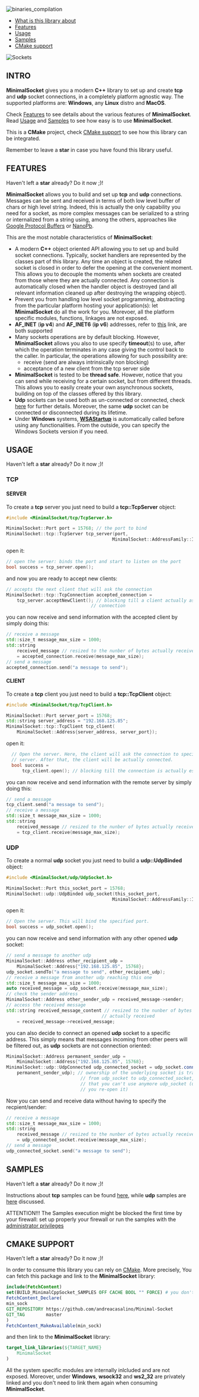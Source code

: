 ![binaries_compilation](https://github.com/andreacasalino/Cross-Platform-Socket/actions/workflows/runTests.yml/badge.svg)

- [What is this library about](#intro)
- [Features](#features)
- [Usage](#usage)
- [Samples](#samples)
- [CMake support](#cmake-support)

![Sockets](./sockets.png)

## INTRO

**MinimalSocket** gives you a modern **C++** library to set up and create **tcp** and **udp** socket connections, in a
completely platform agnostic way. The supported platforms are: **Windows**, any **Linux** distro and **MacOS**.

Check [Features](#features) to see details about the various features of **MinimalSocket**. Read [Usage](#usage) and [Samples](#samples) to see how easy is to use **MinimalSocket**.

This is a **CMake** project, check [CMake support](#cmake-support) to see how this library can be integrated.

Remember to leave a **star** in case you have found this library useful.

## FEATURES

Haven't left a **star** already? Do it now ;)!

**MinimalSocket** allows you to build and set up **tcp** and **udp** connections. Messages can be sent and received in terms of both low level buffer of chars or high level string. Indeed, this is actually the only capability you need for a socket, as more complex messages can be serialized to a string or internalized from a string using, among the others, approaches like [Google Protocol Buffers](https://developers.google.com/protocol-buffers/docs/cpptutorial) or [NanoPb](https://jpa.kapsi.fi/nanopb/).

This are the most notable characteristics of **MinimalSocket**:
- A modern **C++** object oriented API allowing you to set up and build socket connections. Typically, socket handlers are represented by the classes part of this library. Any time an object is created, the related socket is closed in order to defer the opening at the convenient moment. This allows you to decouple the moments when sockets are created from those where they are actually connected. Any connection is automatically closed when the handler object is destroyed (and all relevant information cleaned up after destroying the wrapping object).
- Prevent you from handling low level socket programming, abstracting from the particular platform hosting your application(s): let **MinimalSocket** do all the work for you. Morevoer, all the platform specific modules, functions, linkages are not exposed.
- **AF_INET** (**ip v4**) and **AF_INET6** (**ip v6**) addresses, refer to [this](https://www.ibm.com/docs/en/i/7.1?topic=characteristics-socket-address-family) link, are both supported
- Many sockets operations are by default blocking. However, **MinimalSocket** allows you also to use specify **timeout**(s) to use, after which the operation terminates in any case giving the control back to the caller. In particular, the operations allowing for such possibility are:
    - receive (send are always intrinsically non blocking)
    - acceptance of a new client from the tcp server side
- **MinimalSocket** is tested to be **thread safe**. However, notice that you can send while receiving for a certain socket, but from different threads. This allows you to easily create your own asynchronous sockets, building on top of the classes offered by this library.
- **Udp** sockets can be used both as un-connected or connected, check [here](./samples/udp/README.md) for further details. Moreover, the same **udp** socket can be connected or disconnected during its lifetime.
- Under **Windows** systems, [**WSAStartup**](https://docs.microsoft.com/en-us/windows/win32/api/winsock/nf-winsock-wsastartup) is automatically called before using any functionalities. From the outside, you can specify the Windows Sockets version if you need.

## USAGE

Haven't left a **star** already? Do it now ;)!

### TCP

#### SERVER

To create a **tcp** server you just need to build a **tcp::TcpServer** object:
```cpp
#include <MinimalSocket/tcp/TcpServer.h>

MinimalSocket::Port port = 15768; // the port to bind
MinimalSocket::tcp::TcpServer tcp_server(port,
                                        MinimalSocket::AddressFamily::IP_V4);
```

open it:
```cpp
// open the server: binds the port and start to listen on the port
bool success = tcp_server.open();
```

and now you are ready to accept new clients:
```cpp
// accepts the next client that will ask the connection
MinimalSocket::tcp::TcpConnection accepted_connection =
    tcp_server.acceptNewClient(); // blocking till a client actually asks the
                                // connection
```

you can now receive and send information with the accepted client by simply doing this:
```cpp
// receive a message
std::size_t message_max_size = 1000;
std::string
    received_message // resized to the nunber of bytes actually received
    = accepted_connection.receive(message_max_size);
// send a message
accepted_connection.send("a message to send");
```

#### CLIENT

To create a **tcp** client you just need to build a **tcp::TcpClient** object:
```cpp
#include <MinimalSocket/tcp/TcpClient.h>

MinimalSocket::Port server_port = 15768;
std::string server_address = "192.168.125.85";
MinimalSocket::tcp::TcpClient tcp_client(
    MinimalSocket::Address{server_address, server_port});
```

open it:
```cpp
  // Open the server. Here, the client will ask the connection to specified
  // server. After that, the client will be actually connected.
  bool success =
      tcp_client.open(); // blocking till the connection is actually established
```

you can now receive and send information with the remote server by simply doing this:
```cpp
// send a message
tcp_client.send("a message to send");
// receive a message
std::size_t message_max_size = 1000;
std::string
    received_message // resized to the nunber of bytes actually received
    = tcp_client.receive(message_max_size);
```

### UDP

To create a normal **udp** socket you just need to build a **udp::UdpBinded** object:
```cpp
#include <MinimalSocket/udp/UdpSocket.h>

MinimalSocket::Port this_socket_port = 15768;
MinimalSocket::udp::UdpBinded udp_socket(this_socket_port,
                                        MinimalSocket::AddressFamily::IP_V6);
```

open it:
```cpp
// Open the server. This will bind the specified port.
bool success = udp_socket.open();
```

you can now receive and send information with any other opened **udp** socket:
```cpp
// send a message to another udp
MinimalSocket::Address other_recipient_udp =
    MinimalSocket::Address{"192.168.125.85", 15768};
udp_socket.sendTo("a message to send", other_recipient_udp);
// receive a message from another udp reaching this one
std::size_t message_max_size = 1000;
auto received_message = udp_socket.receive(message_max_size);
// check the sender address
MinimalSocket::Address other_sender_udp = received_message->sender;
// access the received message
std::string received_message_content // resized to the nunber of bytes
                                    // actually received
    = received_message->received_message;
```

you can also decide to connect an opened **udp** socket to a specific address. This simply means that messages incoming from other peers will be filtered out, as **udp** sockets are not connection oriented:
```cpp
MinimalSocket::Address permanent_sender_udp =
    MinimalSocket::Address{"192.168.125.85", 15768};
MinimalSocket::udp::UdpConnected udp_connected_socket = udp_socket.connect(
    permanent_sender_udp); // ownership of the underlying socket is transfered
                            // from udp_socket to udp_connected_socket, meaning
                            // that you can't use anymore udp_socket (unless
                            // you re-open it)
```

Now you can send and receive data without having to specify the recpient/sender:
```cpp
// receive a message
std::size_t message_max_size = 1000;
std::string
    received_message // resized to the nunber of bytes actually received
    = udp_connected_socket.receive(message_max_size);
// send a message
udp_connected_socket.send("a message to send");
```

## SAMPLES

Haven't left a **star** already? Do it now ;)!

Instructions about **tcp** samples can be found [here](./samples/tcp/README.md), while **udp** samples are [here](./samples/udp/README.md) discussed.

ATTENTION!!! The Samples execution might be blocked the first time by your firewall: set up properly your firewall or run the samples with the [administrator privileges](https://www.techopedia.com/definition/4961/administrative-privileges#:~:text=Administrative%20privileges%20are%20the%20ability,as%20a%20database%20management%20system.)

## CMAKE SUPPORT

Haven't left a **star** already? Do it now ;)!
   
In order to consume this library you can rely on [CMake](https://cmake.org).
More precisely, You can fetch this package and link to the **MinimalSocket** library:
```cmake
include(FetchContent)
set(BUILD_MinimalCppSocket_SAMPLES OFF CACHE BOOL "" FORCE) # you don't want the samples in this case
FetchContent_Declare(
min_sock
GIT_REPOSITORY https://github.com/andreacasalino/Minimal-Socket
GIT_TAG        master
)
FetchContent_MakeAvailable(min_sock)
```

and then link to the **MinimalSocket** library:
```cmake
target_link_libraries(${TARGET_NAME}
    MinimalSocket
)
```

All the system specific modules are internally inlcluded and are not exposed.
Moreover, under **Windows**, **wsock32** and **ws2_32** are privately linked and you don't need to link them again when consuming **MinimalSocket**.
